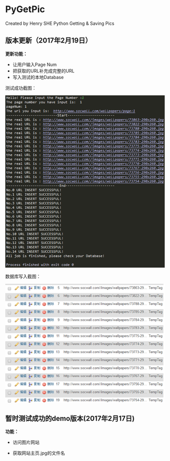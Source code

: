 # PyGetPic
Created by Henry SHE
Python Getting &amp; Saving Pics

## 版本更新（2017年2月19日）
**更新功能：**
- 让用户输入Page Num
- 把获取的URL补充成完整的URL
- 写入测试的本地Database

测试成功截图：

![Running Code](https://raw.githubusercontent.com/HenrySHE/PyGetPic/master/ScreenShots/2017-2-19_RunCode.png)

数据库写入截图：

![Running Code](https://raw.githubusercontent.com/HenrySHE/PyGetPic/master/ScreenShots/2017-2-19_DB.png)

## 暂时测试成功的demo版本(2017年2月17日)
**功能：**
- 访问图片网站

- 获取网站主页.jpg的文件名
